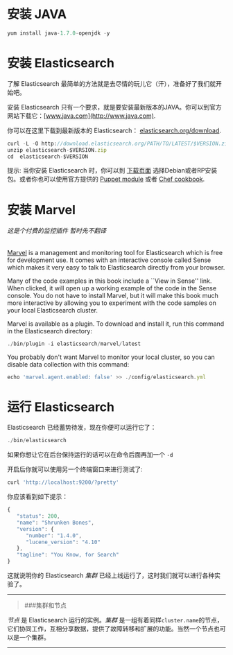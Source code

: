 # 安装 JAVA
```js
yum install java-1.7.0-openjdk -y
```

# 安装 Elasticsearch

了解 Elasticsearch 最简单的方法就是去尽情的玩儿它（汗），准备好了我们就开始吧。

安装 Elasticsearch 只有一个要求，就是要安装最新版本的JAVA。你可以到官方网站下载它：[www.java.com](http://www.java.com).

你可以在这里下载到最新版本的 Elasticsearch：
[elasticsearch.org/download](http://www.elasticsearch.org/download/).

```js
curl -L -O http://download.elasticsearch.org/PATH/TO/LATEST/$VERSION.zip
unzip elasticsearch-$VERSION.zip
cd  elasticsearch-$VERSION
```

提示: 当你安装 Elasticsearch 时，你可以到 [下载页面](http://www.elasticsearch.org/downloads) 选择Debian或者RP安装包。或者你也可以使用官方提供的 [Puppet module](https://github.com/elasticsearch/puppet-elasticsearch) 或者 [Chef cookbook](https://github.com/elasticsearch/cookbook-elasticsearch).



# 安装 Marvel
###### 这是个付费的监控插件 暂时先不翻译
[Marvel](http://www.elasticsearch.com/marvel) is a management and monitoring
tool for Elasticsearch which is free for development use. It comes with an
interactive console called Sense which makes it very easy to talk to
Elasticsearch directly from your browser.

Many of the code examples in this book include a ``View in Sense'' link. When
clicked, it will open up a working example of the code in the Sense console.
You do not have to install Marvel, but it will make this book much more
interactive by allowing you to  experiment with the code samples on your local
Elasticsearch cluster.

Marvel is available as a plugin. To download and install it, run this command
in the Elasticsearch directory:

```js
./bin/plugin -i elasticsearch/marvel/latest
```

You probably don't want Marvel to monitor your local cluster, so you can
disable data collection with this command:

```js
echo 'marvel.agent.enabled: false' >> ./config/elasticsearch.yml
```

# 运行 Elasticsearch

Elasticsearch 已经蓄势待发，现在你便可以运行它了：

```js
./bin/elasticsearch
```
如果你想让它在后台保持运行的话可以在命令后面再加一个 `-d`

开启后你就可以使用另一个终端窗口来进行测试了:

```js
curl 'http://localhost:9200/?pretty'
```


你应该看到如下提示：

```js
{
   "status": 200,
   "name": "Shrunken Bones",
   "version": {
      "number": "1.4.0",
      "lucene_version": "4.10"
   },
   "tagline": "You Know, for Search"
}
```

这就说明你的 Elasticsearch _集群_ 已经上线运行了，这时我们就可以进行各种实验了。

****
> ###集群和节点

_节点_ 是 Elasticsearch 运行的实例。_集群_ 是一组有着同样`cluster.name`的节点，它们协同工作，互相分享数据，提供了故障转移和扩展的功能。当然一个节点也可以是一个集群。

****
